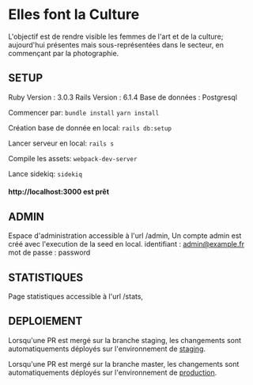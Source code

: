 # Elles font la Culture
L'objectif est de rendre visible les femmes de l'art et de la culture; aujourd'hui présentes mais sous-représentées dans le secteur, en commençant par la photographie.


## SETUP

Ruby Version : 3.0.3
Rails Version : 6.1.4
Base de données : Postgresql

Commencer par:
```bundle install```
``` yarn install ```

Création base de donnée en local:
``` rails db:setup ```

Lancer serveur en local:
``` rails s ```

Compile les assets:
``` webpack-dev-server ```

Lance sidekiq:
``` sidekiq ```

#### http://localhost:3000 est prêt



## ADMIN

Espace d'administration accessible à l'url /admin,
Un compte admin est créé avec l'execution de la seed en local.
identifiant : admin@example.fr
mot de passe : password


## STATISTIQUES

Page statistiques accessible à l'url /stats,


## DEPLOIEMENT

Lorsqu'une PR est mergé sur la branche staging, les changements sont automatiquements déployés sur l'environnement de [staging](https://www.ellesfontlaculture.incubateur.net/).

Lorsqu'une PR est mergé sur la branche master, les changements sont automatiquements déployés sur l'environnement de [production](https://www.ellesfontlaculture.beta.gouv.fr/).
